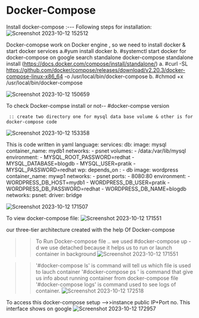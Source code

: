 # Docker-Compose

Install docker-compose :---
Following steps for installation:
![Screenshot 2023-10-12 152512](https://github.com/Pratikshinde55/Docker-Compose/assets/145910708/58760611-2f74-4641-8183-fe522db1f024)

Docker-comopse work on Docker engine , so we need to install docker & start docker services
    a.#yum install docker
    b. #systemctl start docker
for docker-compose on google search standalone
    docker-compose standalone install 
     (https://docs.docker.com/compose/install/standalone/)
     a. #curl -SL https://github.com/docker/compose/releases/download/v2.20.3/docker-compose-linux-x86_64 -o /usr/local/bin/docker-compose
     b. #chmod +x /usr/local/bin/docker-compose
     
![Screenshot 2023-10-12 150659](https://github.com/Pratikshinde55/Docker-Compose/assets/145910708/e007dc29-98d1-4ae7-9a3b-f5e2dea0fc9f)

 To check Docker-compse install or not-- #docker-compse version
  
     :: create two directory one for mysql data base volume & other is for docker-compose code
![Screenshot 2023-10-12 153358](https://github.com/Pratikshinde55/Docker-Compose/assets/145910708/391dcbe0-afc5-4863-b35e-0d9102d433d2)


This is code written in yaml language:
services:
  db:
    image: mysql
    container_name: mydb1
    networks:
    - psnet
    volumes:
    - /data:/var/lib/mysql
    environment:
    - MYSQL_ROOT_PASSWORD=redhat
    - MYSQL_DATABASE=blogdb
    - MYSQL_USER=pratik
    - MYSQL_PASSWORD=redhat
   wp:
    depends_on :
    - db
    image: wordpress
    container_name: mywp1
    networks:
    - psnet
    ports:
      - 8080:80
    environment:
    - WORDPRESS_DB_HOST=mydb1
    - WORDPRESS_DB_USER=pratik
    - WORDPRESS_DB_PASSWORD=redhat
    - WORDPRESS_DB_NAME=blogdb
networks:
  psnet:
   driver: bridge

   ![Screenshot 2023-10-12 171507](https://github.com/Pratikshinde55/Docker-Compose/assets/145910708/7f114fdf-977b-4157-ad34-78e93cb0c17f)

To view docker-compose file:
![Screenshot 2023-10-12 171551](https://github.com/Pratikshinde55/Docker-Compose/assets/145910708/e644a6d9-fed6-4c49-b75e-15d49303a1a7)


our three-tier architecture created with the help Of Docker-compose 
>>To Run Docker-compose file .. we used
   #docker-compose up -d
  we use detached because it helps us to run or launch container in background
![Screenshot 2023-10-12 171551](https://github.com/Pratikshinde55/Docker-Compose/assets/145910708/27a51646-2be6-477e-af93-0b9675b6f7ef)

>> '#docker-compose ls' is command will tell us which file is used to lauch container
>> '#docker-compose ps ' is command that give us info about running container from docker-compose file
>> '#docker-compose logs' is command used to see logs of container.
![Screenshot 2023-10-12 172518](https://github.com/Pratikshinde55/Docker-Compose/assets/145910708/35b58aac-fb58-4020-9030-6ae31f266511)

To access this docker-compose setup -->>instance public IP+Port no.
This interface shows on google
![Screenshot 2023-10-12 172957](https://github.com/Pratikshinde55/Docker-Compose/assets/145910708/b5f72e92-639f-43d8-89e3-c9d6f42d7bed)
